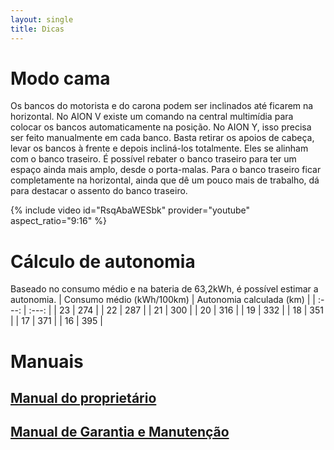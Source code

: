 ```yaml
---
layout: single
title: Dicas
---
```


# Modo cama
Os bancos do motorista e do carona podem ser inclinados até ficarem na horizontal. No AION V existe um comando na central multimídia para colocar os bancos automaticamente na posição. No AION Y, isso precisa ser feito manualmente em cada banco. Basta retirar os apoios de cabeça, levar os bancos à frente e depois incliná-los totalmente. Eles se alinham com o banco traseiro. É possível rebater o banco traseiro para ter um espaço ainda mais amplo, desde o porta-malas. Para o banco traseiro ficar completamente na horizontal, ainda que dê um pouco mais de trabalho, dá para destacar o assento do banco traseiro.

{% include video id="RsqAbaWESbk" provider="youtube" aspect_ratio="9:16" %}

# Cálculo de autonomia
Baseado no consumo médio e na bateria de 63,2kWh, é possível estimar a autonomia.
| Consumo médio (kWh/100km) | Autonomia calculada (km) |
| :---: | :---: |
| 23 | 274 |
| 22 | 287 |
| 21 | 300 |
| 20 | 316 |
| 19 | 332 |
| 18 | 351 |
| 17 | 371 |
| 16 | 395 |

# Manuais
## [Manual do proprietário](https://sg-www-resouce-cdn.gacgroup.com/user_manual/aion-y/%5Bpt-br%5DAION_Y-Owners_Manual-LHD.pdf)
## [Manual de Garantia e Manutenção](https://br-www-resouce-cdn.gacgroup.com/static/BR/platform/language/common/202506/1749088090912-AIONYManualdegarantiaemanuten%C3%A7%C3%A3o.pdf)
